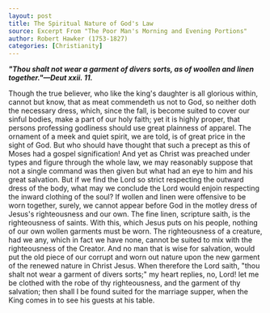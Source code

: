 ```yaml
---
layout: post
title: The Spiritual Nature of God's Law
source: Excerpt From "The Poor Man's Morning and Evening Portions"
author: Robert Hawker (1753-1827)
categories: [Christianity]
---
```


_**"Thou shalt not wear a garment of divers sorts, as of woollen and linen together."—Deut xxii. 11.**_

Though the true believer, who like the king's daughter is all glorious within, cannot but know, that as meat commendeth us not to God, so neither doth the necessary dress, which, since the fall, is become suited to cover our sinful bodies, make a part of our holy faith; yet it is highly proper, that persons professing godliness should use great plainness of apparel. The ornament of a meek and quiet spirit, we are told, is of great price in the sight of God. But who should have thought that such a precept as this of Moses had a gospel signification! And yet as Christ was preached under types and figure through the whole law, we may reasonably suppose that not a single command was then given but what had an eye to him and his great salvation. But if we find the Lord so strict respecting the outward dress of the body, what may we conclude the Lord would enjoin respecting the inward clothing of the soul? If wollen and linen were offensive to be worn together, surely, we cannot appear before God in the motley dress of Jesus's righteousness and our own. The fine linen, scripture saith, is the righteousness of saints. With this, which Jesus puts on his people, nothing of our own wollen garments must be worn. The righteousness of a creature, had we any, which in fact we have none, cannot be suited to mix with the righteousness of the Creator. And no man that is wise for salvation, would put the old piece of our corrupt and worn out nature upon the new garment of the renewed nature in Christ Jesus. When therefore the Lord saith, "thou shalt not wear a garment of divers sorts;" my heart replies, no, Lord! let me be clothed with the robe of thy righteousness, and the garment of thy salvation; then shall I be found suited for the marriage supper, when the King comes in to see his guests at his table.
